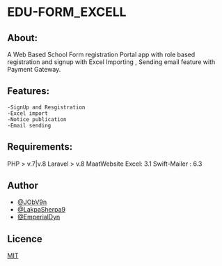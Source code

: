 
# EDU-FORM_EXCELL
 
## About:
A Web Based School Form registration Portal app with role based registration and signup with Excel Importing , Sending email feature with Payment Gateway.

## Features:
    -SignUp and Resgistration
    -Excel import
    -Notice publication 
    -Email sending

## Requirements:
 PHP > v.7|v.8
 Laravel > v.8
 MaatWebsite Excel: 3.1
 Swift-Mailer : 6.3

## Author
  - [@JObV9n](https://github.com/JObV9n)
  - [@LakpaSherpa9](https://github.com/Lakpasherpa9)
  - [@EmperialDyn](https://github.com/EmperialDyn)
 
## Licence
[MIT](LICENSE)
 
